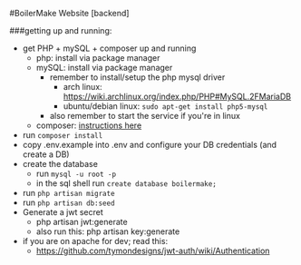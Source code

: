 #BoilerMake Website [backend]


###getting up and running:
* get PHP + mySQL + composer up and running
  * php: install via package manager
  * mySQL: install via package manager
	* remember to install/setup the php mysql driver
	  * arch linux: https://wiki.archlinux.org/index.php/PHP#MySQL.2FMariaDB
	  * ubuntu/debian linux: `sudo apt-get install php5-mysql`
	* also remember to start the service if you're in linux
  * composer: [instructions here](https://getcomposer.org/doc/00-intro.md)
* run `composer install`
* copy .env.example into .env and configure your DB credentials (and create a DB)
* create the database
  * run `mysql -u root -p`
  * in the sql shell run `create database boilermake;`
* run `php artisan migrate`
* run `php artisan db:seed`
* Generate a jwt secret
  * php artisan jwt:generate
  * also run this: php artisan key:generate
* if you are on apache for dev; read this:
	* https://github.com/tymondesigns/jwt-auth/wiki/Authentication
